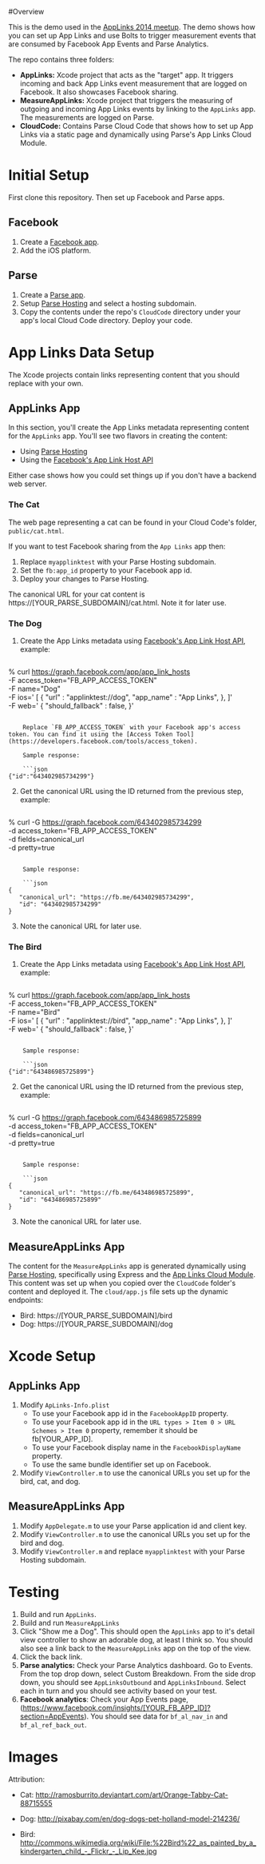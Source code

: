 #Overview

This is the demo used in the [AppLinks 2014 meetup](http://applinkshappyhour.splashthat.com/). The demo shows how you can set up App Links and use Bolts to trigger measurement events that are consumed by Facebook App Events and Parse Analytics.

The repo contains three folders:

  + **AppLinks:** Xcode project that acts as the "target" app. It triggers incoming and back App Links event measurement that are logged on Facebook. It also showcases Facebook sharing.
  + **MeasureAppLinks:** Xcode project that triggers the measuring of outgoing and incoming App Links events by linking to the `AppLinks` app. The measurements are logged on Parse.
  + **CloudCode:** Contains Parse Cloud Code that shows how to set up App Links via a static page and dynamically using Parse's App Links Cloud Module.

# Initial Setup

First clone this repository. Then set up Facebook and Parse apps.

## Facebook
1. Create a [Facebook app](https://developers.facebook.com/apps).
2. Add the iOS platform.

## Parse
1. Create a [Parse app](https://www.parse.com/apps).
2. Setup [Parse Hosting](https://www.parse.com/docs/hosting_guide#hosting) and select a hosting subdomain.
3. Copy the contents under the repo's `CloudCode` directory under your app's local Cloud Code directory. Deploy your code.

# App Links Data Setup

The Xcode projects contain links representing content that you should replace with your own.

## AppLinks App

In this section, you'll create the App Links metadata representing content for the `AppLinks` app. You'll see two flavors in creating the content:

  + Using [Parse Hosting](https://www.parse.com/docs/hosting_guide)
  + Using the [Facebook's App Link Host API](https://developers.facebook.com/docs/graph-api/reference/v2.1/app/app_link_hosts)

Either case shows how you could set things up if you don't have a backend web server.

### The Cat

The web page representing a cat can be found in your Cloud Code's folder, `public/cat.html`. 

If you want to test Facebook sharing from the `App Links` app then:

1. Replace `myapplinktest` with your Parse Hosting subdomain. 
2. Set the `fb:app_id` property to your Facebook app id.
3. Deploy your changes to Parse Hosting.

The canonical URL for your cat content is https://[YOUR_PARSE_SUBDOMAIN]/cat.html. Note it for later use.

### The Dog

1. Create the App Links metadata using [Facebook's App Link Host API](https://developers.facebook.com/docs/graph-api/reference/v2.1/app/app_link_hosts), example:

    ```
% curl https://graph.facebook.com/app/app_link_hosts \
-F access_token="FB_APP_ACCESS_TOKEN" \
-F name="Dog" \
-F ios=' [
    {
      "url" : "applinktest://dog",
      "app_name" : "App Links",
    },
  ]' \
-F web=' {
    "should_fallback" : false,
  }'
```

    Replace `FB_APP_ACCESS_TOKEN` with your Facebook app's access token. You can find it using the [Access Token Tool](https://developers.facebook.com/tools/access_token).
    
    Sample response:

    ```json
{"id":"643402985734299"}
```

2. Get the canonical URL using the ID returned from the previous step, example:

    ```
% curl -G https://graph.facebook.com/643402985734299 \
-d access_token="FB_APP_ACCESS_TOKEN" \
-d fields=canonical_url \
-d pretty=true
```

    Sample response:

    ```json
{
   "canonical_url": "https://fb.me/643402985734299",
   "id": "643402985734299"
}
```

3. Note the canonical URL for later use.

### The Bird

1. Create the App Links metadata using [Facebook's App Link Host API](https://developers.facebook.com/docs/graph-api/reference/v2.1/app/app_link_hosts), example:

    ```
% curl https://graph.facebook.com/app/app_link_hosts \
-F access_token="FB_APP_ACCESS_TOKEN" \
-F name="Bird" \
-F ios=' [
    {
      "url" : "applinktest://bird",
      "app_name" : "App Links",
    },
  ]' \
-F web=' {
    "should_fallback" : false,
  }'
```

    Sample response:

    ```json
{"id":"643486985725899"}
```

2. Get the canonical URL using the ID returned from the previous step, example:

    ```
% curl -G https://graph.facebook.com/643486985725899 \
-d access_token="FB_APP_ACCESS_TOKEN" \
-d fields=canonical_url \
-d pretty=true
```

    Sample response:

    ```json
{
   "canonical_url": "https://fb.me/643486985725899",
   "id": "643486985725899"
}
```

3. Note the canonical URL for later use.

## MeasureAppLinks App

The content for the `MeasureAppLinks` app is generated dynamically using [Parse Hosting](https://www.parse.com/docs/hosting_guide#webapp), specifically using Express and the [App Links Cloud Module](https://www.parse.com/docs/cloud_modules_guide#applinks). This content was set up when you copied over the `CloudCode` folder's content and deployed it. The `cloud/app.js` file sets up the dynamic endpoints:

  + Bird: https://[YOUR_PARSE_SUBDOMAIN]/bird
  + Dog: https://[YOUR_PARSE_SUBDOMAIN]/dog

# Xcode Setup

## AppLinks App

1. Modify `ApLinks-Info.plist`
    + To use your Facebook app id in the `FacebookAppID` property.
    + To use your Facebook app id in the `URL types > Item 0 > URL Schemes > Item 0` property, remember it should be fb[YOUR_APP_ID].
    + To use your Facebook display name in the `FacebookDisplayName` property.
    + To use the same bundle identifier set up on Facebook.
2. Modify `ViewController.m` to use the canonical URLs you set up for the bird, cat, and dog.

## MeasureAppLinks App

1. Modify `AppDelegate.m` to use your Parse application id and client key.
2. Modify `ViewController.m` to use the canonical URLs you set up for the bird and dog.
3. Modify `ViewController.m` and replace `myapplinktest` with your Parse Hosting subdomain.

# Testing

1. Build and run `AppLinks`.
2. Build and run `MeasureAppLinks`
3. Click "Show me a Dog". This should open the `AppLinks` app to it's detail view controller to show an adorable dog, at least I think so. You should also see a link back to the `MeasureAppLinks` app on the top of the view.
4. Click the back link.
5. **Parse analytics:** Check your Parse Analytics dashboard. Go to Events. From the top drop down, select Custom Breakdown. From the side drop down, you should see `AppLinksOutbound` and `AppLinksInbound`. Select each in turn and you should see activity based on your test.
6. **Facebook analytics**: Check your App Events page, (https://www.facebook.com/insights/[YOUR_FB_APP_ID]?section=AppEvents). You should see data for `bf_al_nav_in` and `bf_al_ref_back_out`.

# Images

Attribution:

  + Cat: http://ramosburrito.deviantart.com/art/Orange-Tabby-Cat-88715555

  + Dog: http://pixabay.com/en/dog-dogs-pet-holland-model-214236/

  + Bird: http://commons.wikimedia.org/wiki/File:%22Bird%22_as_painted_by_a_kindergarten_child_-_Flickr_-_Lip_Kee.jpg
